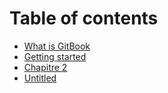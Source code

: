 # Table of contents

* [What is GitBook](README.md)
* [Getting started](premier-chapitre.md)
* [Chapitre 2](chapitre-2.md)
* [Untitled](untitled.md)

